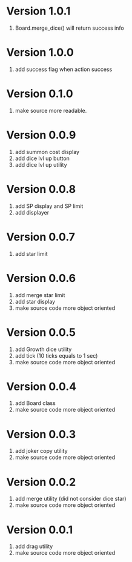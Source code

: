 # Version 1.0.1
1. Board.merge_dice() will return success info

# Version 1.0.0
1. add success flag when action success

# Version 0.1.0
1. make source more readable.

# Version 0.0.9
1. add summon cost display
2. add dice lvl up button
3. add dice lvl up utility

# Version 0.0.8
1. add SP display and SP limit
2. add displayer

# Version 0.0.7
1. add star limit

# Version 0.0.6
1. add merge star limit
2. add star display
3. make source code more object oriented

# Version 0.0.5
1. add Growth dice utility
2. add tick (10 ticks equals to 1 sec)
3. make source code more object oriented

# Version 0.0.4
1. add Board class
2. make source code more object oriented

# Version 0.0.3
1. add joker copy utility
2. make source code more object oriented

# Version 0.0.2
1. add merge utility (did not consider dice star)
2. make source code more object oriented

# Version 0.0.1
1. add drag utility
2. make source code more object oriented